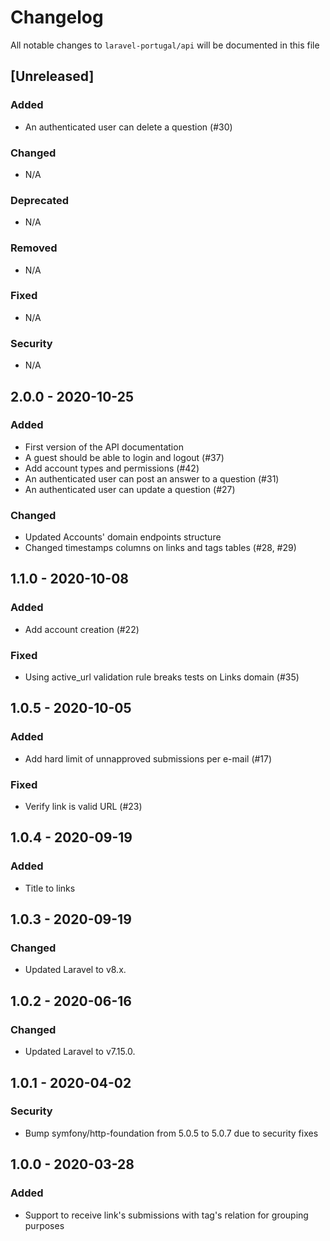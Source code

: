 # Changelog

All notable changes to `laravel-portugal/api` will be documented in this file

## [Unreleased]

### Added

- An authenticated user can delete a question (#30)

### Changed

- N/A

### Deprecated

- N/A

### Removed

- N/A

### Fixed

- N/A

### Security

- N/A

## 2.0.0 - 2020-10-25

### Added

- First version of the API documentation
- A guest should be able to login and logout (#37)
- Add account types and permissions (#42)
- An authenticated user can post an answer to a question (#31)
- An authenticated user can update a question (#27)

### Changed

- Updated Accounts' domain endpoints structure
- Changed timestamps columns on links and tags tables (#28, #29)

## 1.1.0 - 2020-10-08

### Added

- Add account creation (#22)

### Fixed

- Using active_url validation rule breaks tests on Links domain (#35)

## 1.0.5 - 2020-10-05

### Added

- Add hard limit of unnapproved submissions per e-mail (#17)

### Fixed

- Verify link is valid URL (#23)

## 1.0.4 - 2020-09-19

### Added

- Title to links

## 1.0.3 - 2020-09-19

### Changed

- Updated Laravel to v8.x. 

## 1.0.2 - 2020-06-16

### Changed

- Updated Laravel to v7.15.0. 

## 1.0.1 - 2020-04-02

### Security

- Bump symfony/http-foundation from 5.0.5 to 5.0.7 due to security fixes

## 1.0.0 - 2020-03-28

### Added

- Support to receive link's submissions with tag's relation for grouping purposes
